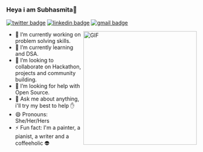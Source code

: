 ### Heya i am Subhasmita👋
[![twitter badge](https://img.shields.io/badge/subh117x-2B3856?style=flat&logo=twitter)](https://twitter.com/subh117x)
[![linkedin badge](https://img.shields.io/badge/Subhasmita_Swain-493D26?style=flat&logo=linkedin)](https://www.linkedin.com/in/subhasmita-swain-a369a11aa/)
[![gmail badge](https://img.shields.io/badge/Subhasmita-F9A7B0?style=flat&logo=gmail)](subhasmitaswain232@gmail.com)
<!--![](https://raw.githubusercontent.com/Ask-Subhasmita/Ask-Subhasmita/27dd9a8e6d55abfb5929ddb2158e6c666a271d5b/cover_pic.png)-->

<img align="right" alt="GIF" height="300px" src="https://github.com/Ask-Subhasmita/Ask-Subhasmita/blob/master/gifs/animation_500_ke4cgngp.gif" />

- 🔭 I’m currently working on problem solving skills.
- 🌱 I’m currently learning  and DSA.
- 👯 I’m looking to collaborate on Hackathon, projects and community building.
- 🤔 I’m looking for help with Open Source.
- 💬 Ask me about anything, i'll try my best to help :hand:
- 😄 Pronouns: She/Her/Hers
- ⚡ Fun fact: I'm a painter, a pianist, a writer and a coffeeholic :alien:
